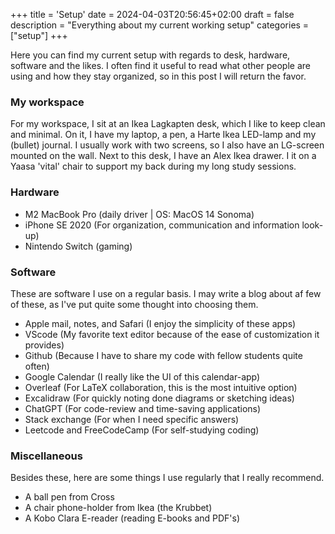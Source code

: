 +++
title = 'Setup'
date = 2024-04-03T20:56:45+02:00
draft = false
description = "Everything about my current working setup"
categories = ["setup"]
+++

Here you can find my current setup with regards to desk, hardware, software and the likes. I often find it useful to read what other people are using and how they stay organized, so in this post I will return the favor. 

### My workspace
For my workspace, I sit at an Ikea Lagkapten desk, which I like to keep clean and minimal. On it, I have my laptop, a pen, a Harte Ikea LED-lamp and my (bullet) journal. I usually work with two screens, so I also have an LG-screen mounted on the wall. Next to this desk, I have an Alex Ikea drawer. I it on a Yaasa 'vital' chair to support my back during my long study sessions. 

### Hardware
* M2 MacBook Pro (daily driver | OS: MacOS 14 Sonoma)
* iPhone SE 2020 (For organization, communication and information look-up)
* Nintendo Switch (gaming)

### Software
These are software I use on a regular basis. I may write a blog about af few of these, as I've put quite some thought into choosing them. 
* Apple mail, notes, and Safari (I enjoy the simplicity of these apps)
* VScode (My favorite text editor because of the ease of customization it provides)
* Github (Because I have to share my code with fellow students quite often) 
* Google Calendar (I really like the UI of this calendar-app)
* Overleaf (For LaTeX collaboration, this is the most intuitive option)
* Excalidraw (For quickly noting done diagrams or sketching ideas)
* ChatGPT (For code-review and time-saving applications)
* Stack exchange (For when I need specific answers)
* Leetcode and FreeCodeCamp (For self-studying coding)

### Miscellaneous
Besides these, here are some things I use regularly that I really recommend. 
* A ball pen from Cross
* A chair phone-holder from Ikea (the Krubbet)
* A Kobo Clara E-reader (reading E-books and PDF's)



